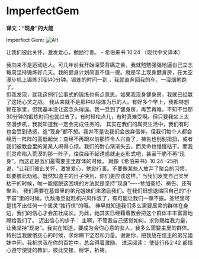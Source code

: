 # ImperfectGem

__译文：“现身”的大能__

Imperfect Gem: ![Alt](/https://www.google.com/imgres?imgurl=https%3A%2F%2Fs-media-cache-ak0.pinimg.com%2F564x%2F82%2Fcd%2F1b%2F82cd1b6005c2cbca964cd6ad675ad8ca.jpg&imgrefurl=http%3A%2F%2Fwww.pinterest.com%2Fpin%2F168955423494542351%2F&docid=I_5cynuwApoHHM&tbnid=l-m0iEhtVnY8eM%3A&w=564&h=584&itg=1&safe=active&bih=622&biw=1133&ved=0ahUKEwid2fHDhc_PAhUB8z4KHQA3BQgQMwgmKAQwBA&iact=mrc&uact=8 "Gems")

让我们彼此关怀，激发爱心，勉励行善。 - 希伯来书 10:24  （现代中文译本）


我向来不是运动达人。可几年前我开始深受背痛之苦，我就勉勉强强地逼自己立志每周坚持锻炼好几天。我的健身计划简直不值一提。就是早上现身健身房，在太空漫步机上锻炼30到40分钟。锻炼的时间一到 ，我就直奔回我的车，一溜烟地跑了。  
但我发现，就我这例行公事式的锻炼也有点意思。如果我现身健身房，我就已经赢了这场心灵之战。 我从来就不是那种以锻炼为乐的人。有好多个早上，我都特想赖在家里，但我基本没让这念头得逞。我一旦到了健身房，再苦再难，不知不觉那30分钟的锻炼时间也就过去了。有时轻松点儿，有时真难受啊。但只要我站上太空漫步机，我就知道我一定会完成任务的。 
其实在我们的属灵生活中，我们有时也会受到诱惑，连“现身”都不想。我并不是说我们会放弃信仰。但我们每个人都会经历一阵阵的高低起伏：查经不再跟以前那样令人兴奋了，祷告也别别扭扭，或者我们被教会里的某某人闹得心烦。我们的耐心渐渐失去，而灵命也慢慢枯干。而我们灵命陷入荒漠的那一阵子，往往经不起诱惑就走走形式吧，甚至干脆不再“现身”。而这正是我们最需要主里群体的时候。 
就像《希伯来书》10:24 -25所说，“让我们彼此关怀，激发爱心，勉励行善。不要像某些人放弃了聚会的习惯，却要彼此劝勉。既然知道主的日子快到，你们更应该这样。” 
当我们发觉自己灵里枯干的时候，唯一能摆脱这困境的方法就是坚持“现身”—--参加查经、祷告、还有聚会。 我们需要在基督里的弟兄姐妹们来激励我们。在我们很想退缩回自己的“小宇宙”里的时候，仇敌撒旦就趁机兴风作浪了，有可能让我们一蹶不振。圣经里可是找不出任何一个属灵“独行侠”的哦。 
神早就知道我们多么需要属灵的群体在身边，我们的信心才会茁壮成长。为此，祂其实已经藉着教会把这个群体丰丰富富地赐给我们了。 
迈出信心的步子： 
主啊，不管我自己感觉如何，求你赐给我力量，让我坚持“现身”。我实在知道，要成为合你心意的女人，我多么需要主里的群体。特别当我疲倦灰心的时候，求你赐下坚忍和力量。谢谢你，把我放在信主的弟兄姐妹中间。我祈求我在你的百姓中，总会得着激励。 
进深阅读： 
使徒行传2:42  都恒心遵守使徒的教训，彼此交接，掰饼，祈祷。
